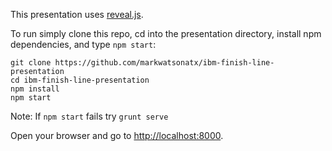 This presentation uses [reveal.js](http://lab.hakim.se/reveal-js/). 

To run simply clone this repo, cd into the presentation directory, install npm dependencies, and type `npm start`:

```
git clone https://github.com/markwatsonatx/ibm-finish-line-presentation
cd ibm-finish-line-presentation
npm install
npm start
```

Note: If `npm start` fails try `grunt serve`

Open your browser and go to [http://localhost:8000](http://localhost:8000).
